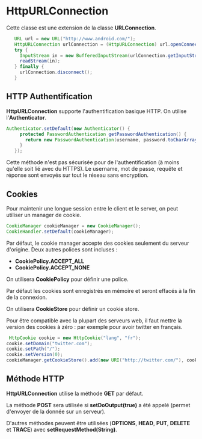 # HttpURLConnection

Cette classe est une extension de la classe **URLConnection**.


```java
   URL url = new URL("http://www.android.com/");
   HttpURLConnection urlConnection = (HttpURLConnection) url.openConnection();
   try {
     InputStream in = new BufferedInputStream(urlConnection.getInputStream());
     readStream(in);
   } finally {
     urlConnection.disconnect();
   }
```

## HTTP Authentification

**HttpURLConnection** supporte l'authentification basique HTTP. On utilise l'**Authenticator**.

```java
Authenticator.setDefault(new Authenticator() {
     protected PasswordAuthentication getPasswordAuthentication() {
       return new PasswordAuthentication(username, password.toCharArray());
     }
   });
```

Cette méthode n'est pas sécurisée pour de l'authentification (à moins qu'elle soit lié avec du HTTPS). Le username, mot de passe, requête et réponse sont envoyés sur tout le réseau sans encryption.

## Cookies

Pour maintenir une longue session entre le client et le server, on peut utiliser un manager de cookie.

```java
CookieManager cookieManager = new CookieManager();
CookieHandler.setDefault(cookieManager);
```

Par défaut, le cookie manager accepte des cookies seulement du serveur d'origine. Deux autres polices sont incluses : 
* **CookiePolicy.ACCEPT_ALL**
* **CookiePolicy.ACCEPT_NONE**

On utilisera **CookiePolicy** pour définir une police.

Par défaut les cookies sont enregistrés en mémoire et seront effacés à la fin de la connexion.

On utilisera **CookieStore** pour définir un cookie store.

Pour être compatible avec la plupart des serveurs web, il faut mettre la version des cookies à zéro : par exemple pour avoir twitter en français.

```java
 HttpCookie cookie = new HttpCookie("lang", "fr");
cookie.setDomain("twitter.com");
cookie.setPath("/");
cookie.setVersion(0);
cookieManager.getCookieStore().add(new URI("http://twitter.com/"), cookie);
```

## Méthode HTTP

**HttpURLConnection** utilise la méthode **GET** par défaut.

La méthode **POST** sera utilisée si **setDoOutput(true)** a été appelé (permet d'envoyer de la donnée sur un serveur). 

D'autres méthodes peuvent être utilisées (**OPTIONS**, **HEAD**, **PUT**, **DELETE** et **TRACE**) avec **setRequestMethod(String)**.